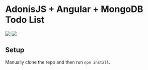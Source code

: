 # AdonisJS + Angular + MongoDB Todo List

<img src="https://github.com/ArjunAranetaCodes/MoreCodes-Youtube/tree/master/screenshots/angular-todo.PNG"/>
<img src="https://github.com/ArjunAranetaCodes/MoreCodes-Youtube/tree/master/screenshots/angular-todo2.PNG"/>


## Setup

Manually clone the repo and then run `npm install`.